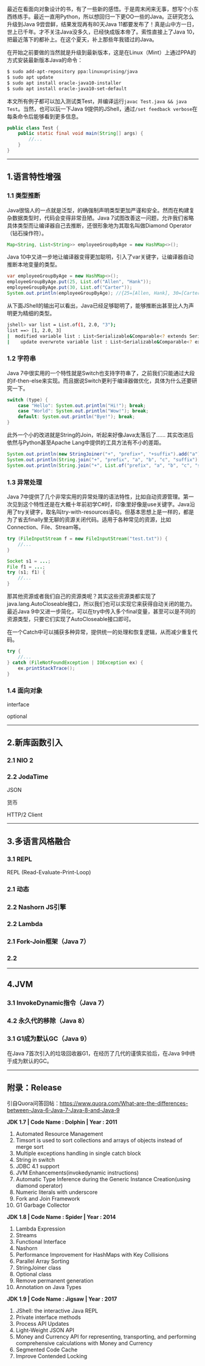 最近在看面向对象设计的书，有了一些新的感悟。于是周末闲来无事，想写个小东西练练手。最近一直用Python，所以想回归一下更OO一些的Java。正研究怎么升级到Java 9尝尝鲜，结果发现再有80天Java 11都要发布了！真是山中方一日，世上已千年。才不关注Java没多久，已经快成版本帝了。索性直接上了Java 10，把最近落下的都补上。在这个夏天，补上那些年我错过的Java。

在开始之前要做的当然就是升级到最新版本，这是在Linux（Mint）上通过PPA的方式安装最新版本Java的命令：

```bash
$ sudo add-apt-repository ppa:linuxuprising/java
$ sudo apt update
$ sudo apt install oracle-java10-installer
$ sudo apt install oracle-java10-set-default
```

本文所有例子都可以加入测试类Test，并编译运行`javac Test.java && java Test`。当然，也可以玩一下Java 9提供的JShell，通过`/set feedback verbose`在每条命令后能够看到更多信息。

```java
public class Test {
    public static final void main(String[] args) {
        //...
    }
}
```



---

## 1.语言特性增强

### 1.1 类型推断 

Java很恼人的一点就是泛型，的确强制声明类型更加严谨和安全。然而在构建复杂数据类型时，代码会变得非常丑陋。Java 7试图改善这一问题，允许我们省略具体类型而让编译器自己去推断，还很形象地为其取名叫做Diamond Operator（钻石操作符）。

```java
Map<String, List<String>> employeeGroupByAge = new HashMap<>();
```

Java 10中又进一步地让编译器变得更加聪明，引入了var关键字，让编译器自动推断本地变量的类型。

```java
var employeeGroupByAge = new HashMap<>();
employeeGroupByAge.put(25, List.of("Allen", "Hank"));
employeeGroupByAge.put(30, List.of("Carter"));
System.out.println(employeeGroupByAge); //{25=[Allen, Hank], 30=[Carter]}
```

从下面JShell的输出可以看出，Java已经足够聪明了，能够推断出甚至比人为声明更为精细的类型。

```bash
jshell> var list = List.of(1, 2.0, "3");
list ==> [1, 2.0, 3]
|  modified variable list : List<Serializable&Comparable<? extends Serializable&Comparable<?>>>
|    update overwrote variable list : List<Serializable&Comparable<? extends Serializable&Comparable<?>>>
```

### 1.2 字符串

Java 7中很实用的一个特性就是Switch也支持字符串了，之前我们只能通过大段的if-then-else来实现。而且据说Switch更利于编译器做优化，具体为什么还要研究一下。

```java
switch (type) {
    case "Hello": System.out.println("Hi!"); break;
    case "World": System.out.println("Wow!"); break;
    default: System.out.println("Bye!"); break;
}
```

此外一个小的改进就是String的Join，听起来好像Java太落后了…… 其实改进后依然与Python甚至Apache Lang中提供的工具方法有不小的差距。

```java
System.out.println(new StringJoiner("+", "prefix+", "+suffix").add("a").add("b").add("c"));
System.out.println(String.join("+", "prefix", "a", "b", "c", "suffix"));
System.out.println(String.join("+", List.of("prefix", "a", "b", "c", "suffix")));
```

### 1.3 异常处理

Java 7中提供了几个非常实用的异常处理的语法特性，比如自动资源管理。第一次见到这个特性还是在大概十年前初学C#时，印象里好像是use关键字。Java沿用了try关键字，取名叫try-with-resources语句。但基本思想上是一样的，都是为了省去finally里无聊的资源关闭代码。适用于各种常见的资源，比如Connection、File、Stream等。

```java
try (FileInputStream f = new FileInputStream("test.txt")) {
    //...
}

Socket s1 = ...;
File f1 = ...;
try (s1; f1) {
    //...
}
```

那其他资源或者我们自己的资源类呢？其实这些资源类都实现了java.lang.AutoCloseable接口，所以我们也可以实现它来获得自动关闭的能力。最近Java 9中又进一步简化，可以在try中传入多个final变量，甚至可以是不同的资源类型，只要它们实现了AutoCloseable接口即可。

在一个Catch中可以捕获多种异常，提供统一的处理和恢复逻辑，从而减少重复代码。

```java
try {
    //...
} catch (FileNotFoundException | IOException ex) {
    ex.printStackTrace();
}
```

### 1.4 面向对象



interface



optional







---

## 2.新库函数引入



### 2.1 NIO 2



### 2.2 JodaTime



JSON



货币

HTTP/2 Client



---

## 3.多语言风格融合



### 3.1 REPL



REPL (Read-Evaluate-Print-Loop)



### 2.1 动态



### 2.2 Nashorn JS引擎







### 2.2 Lambda



### 2.1 Fork-Join框架（Java 7）



### 2.2 





---

## 4.JVM



### 3.1 InvokeDynamic指令（Java 7）



### 4.2 永久代的移除（Java 8）







### 3.1 G1成为默认GC（Java 9）

在Java 7首次引入的垃圾回收器G1，在经历了几代的谨慎实验后，在Java 9中终于成为默认的GC。



---

## 附录：Release

引自Quora问答回帖：https://www.quora.com/What-are-the-differences-between-Java-6-Java-7-Java-8-and-Java-9

**JDK 1.7 | Code Name : Dolphin | Year : 2011**

1. Automated Resource Management
2. Timsort is used to sort collections and arrays of objects instead of merge sort
3. Multiple exceptions handling in single catch block
4. String in switch
5. JDBC 4.1 support
6. JVM Enhancements(invokedynamic instructions)
7. Automatic Type Inference during the Generic Instance Creation(using diamond operator)
8. Numeric literals with underscore
9. Fork and Join Framework
10. G1 Garbage Collector

**JDK 1.8 | Code Name : Spider | Year : 2014**

1. Lambda Expression
2. Streams
3. Functional Interface
4. Nashorn
5. Performance Improvement for HashMaps with Key Collisions
6. Parallel Array Sorting
7. StringJoiner class
8. Optional class
9. Remove permanent generation
10. Annotation on Java Types

**JDK 1.9 | Code Name : Jigsaw | Year : 2017**

1. JShell: the interactive Java REPL
2. Private interface methods
3. Process API Updates
4. Light-Weight JSON API
5. Money and Currency API for representing, transporting, and performing comprehensive calculations with Money and Currency
6. Segmented Code Cache
7. Improve Contended Locking 





